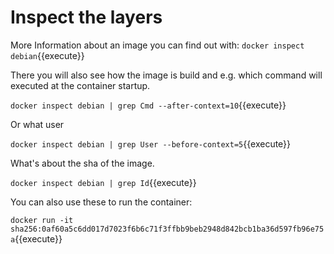 # Inspect the layers

More Information about an image you can find out with: `docker inspect debian`{{execute}}

There you will also see how the image is build and e.g. which command will executed at the container startup.

`docker inspect debian | grep Cmd --after-context=10`{{execute}}

Or what user

`docker inspect debian | grep User --before-context=5`{{execute}}

What's about the sha of the image.

`docker inspect debian | grep Id`{{execute}}

You can also use these to run the container:

`docker run -it sha256:0af60a5c6dd017d7023f6b6c71f3ffbb9beb2948d842bcb1ba36d597fb96e75a`{{execute}}